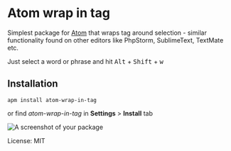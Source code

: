 # Atom wrap in tag

Simplest package for [Atom](https://atom.io/) that wraps tag around selection - similar functionality found on other editors like PhpStorm, SublimeText, TextMate etc.

Just select a word or phrase and hit <kbd>Alt</kbd> + <kbd>Shift</kbd> + <kbd>w</kbd>

## Installation

`apm install atom-wrap-in-tag`

or find _atom-wrap-in-tag_ in **Settings** > **Install** tab

![A screenshot of your package](https://raw.githubusercontent.com/sanusart/atom-wrap-in-tag/master/images/screenshot.gif)

License: MIT
